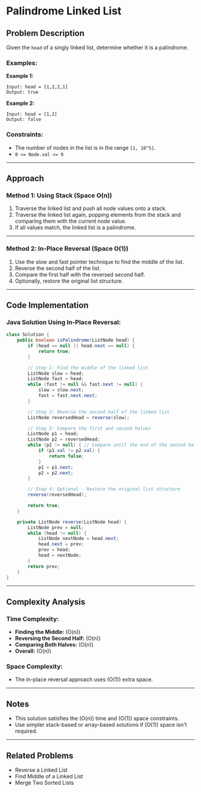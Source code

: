 
# Palindrome Linked List

## Problem Description

Given the `head` of a singly linked list, determine whether it is a palindrome.

### Examples:

**Example 1:**
```
Input: head = [1,2,2,1]
Output: true
```

**Example 2:**
```
Input: head = [1,2]
Output: false
```

### Constraints:
- The number of nodes in the list is in the range `[1, 10^5]`.
- `0 <= Node.val <= 9`

---

## Approach

### Method 1: Using Stack (Space O(n))

1. Traverse the linked list and push all node values onto a stack.
2. Traverse the linked list again, popping elements from the stack and comparing them with the current node value.
3. If all values match, the linked list is a palindrome.

---

### Method 2: In-Place Reversal (Space O(1))

1. Use the slow and fast pointer technique to find the middle of the list.
2. Reverse the second half of the list.
3. Compare the first half with the reversed second half.
4. Optionally, restore the original list structure.

---

## Code Implementation

### Java Solution Using In-Place Reversal:

```java
class Solution {
    public boolean isPalindrome(ListNode head) {
        if (head == null || head.next == null) {
            return true;
        }

        // Step 1: Find the middle of the linked list
        ListNode slow = head;
        ListNode fast = head;
        while (fast != null && fast.next != null) {
            slow = slow.next;
            fast = fast.next.next;
        }

        // Step 2: Reverse the second half of the linked list
        ListNode reversedHead = reverse(slow);

        // Step 3: Compare the first and second halves
        ListNode p1 = head;
        ListNode p2 = reversedHead;
        while (p2 != null) { // Compare until the end of the second half
            if (p1.val != p2.val) {
                return false;
            }
            p1 = p1.next;
            p2 = p2.next;
        }

        // Step 4: Optional - Restore the original list structure
        reverse(reversedHead);

        return true;
    }

    private ListNode reverse(ListNode head) {
        ListNode prev = null;
        while (head != null) {
            ListNode nextNode = head.next;
            head.next = prev;
            prev = head;
            head = nextNode;
        }
        return prev;
    }
}
```

---

## Complexity Analysis

### Time Complexity:
- **Finding the Middle:** \(O(n)\)
- **Reversing the Second Half:** \(O(n)\)
- **Comparing Both Halves:** \(O(n)\)
- **Overall:** \(O(n)\)

### Space Complexity:
- The in-place reversal approach uses \(O(1)\) extra space.

---

## Notes
- This solution satisfies the \(O(n)\) time and \(O(1)\) space constraints.
- Use simpler stack-based or array-based solutions if \(O(1)\) space isn't required.

---

## Related Problems
- Reverse a Linked List
- Find Middle of a Linked List
- Merge Two Sorted Lists

